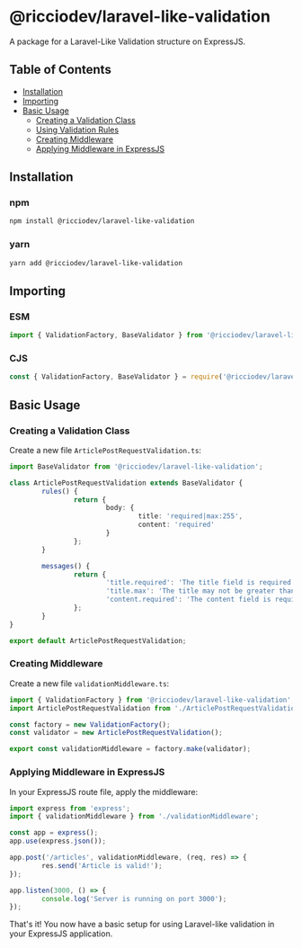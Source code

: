 # @ricciodev/laravel-like-validation

A package for a Laravel-Like Validation structure on ExpressJS.

## Table of Contents

- [Installation](#installation)
- [Importing](#importing)
- [Basic Usage](#basic-usage)
    - [Creating a Validation Class](#creating-a-validation-class)
    - [Using Validation Rules](#using-validation-rules)
    - [Creating Middleware](#creating-middleware)
    - [Applying Middleware in ExpressJS](#applying-middleware-in-expressjs)

## Installation

### npm

```sh
npm install @ricciodev/laravel-like-validation
```

### yarn

```sh
yarn add @ricciodev/laravel-like-validation
```

## Importing

### ESM

```js
import { ValidationFactory, BaseValidator } from '@ricciodev/laravel-like-validation';
```

### CJS

```js
const { ValidationFactory, BaseValidator } = require('@ricciodev/laravel-like-validation');
```

## Basic Usage

### Creating a Validation Class

Create a new file `ArticlePostRequestValidation.ts`:

```ts
import BaseValidator from '@ricciodev/laravel-like-validation';

class ArticlePostRequestValidation extends BaseValidator {
        rules() {
                return {
                        body: {
                                title: 'required|max:255',
                                content: 'required'
                        }
                };
        }

        messages() {
                return {
                        'title.required': 'The title field is required.',
                        'title.max': 'The title may not be greater than 255 characters.',
                        'content.required': 'The content field is required.'
                };
        }
}

export default ArticlePostRequestValidation;
```

### Creating Middleware

Create a new file `validationMiddleware.ts`:

```ts
import { ValidationFactory } from '@ricciodev/laravel-like-validation';
import ArticlePostRequestValidation from './ArticlePostRequestValidation';

const factory = new ValidationFactory();
const validator = new ArticlePostRequestValidation();

export const validationMiddleware = factory.make(validator);
```

### Applying Middleware in ExpressJS

In your ExpressJS route file, apply the middleware:

```js
import express from 'express';
import { validationMiddleware } from './validationMiddleware';

const app = express();
app.use(express.json());

app.post('/articles', validationMiddleware, (req, res) => {
        res.send('Article is valid!');
});

app.listen(3000, () => {
        console.log('Server is running on port 3000');
});
```

That's it! You now have a basic setup for using Laravel-like validation in your ExpressJS application.